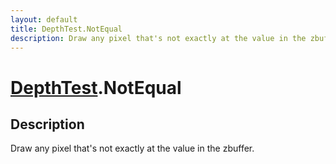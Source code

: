 ```yaml
---
layout: default
title: DepthTest.NotEqual
description: Draw any pixel that's not exactly at the value in the zbuffer.
---
```

# [DepthTest]({{site.url}}/Pages/Reference/DepthTest.html).NotEqual

## Description
Draw any pixel that's not exactly at the value in the
zbuffer.


